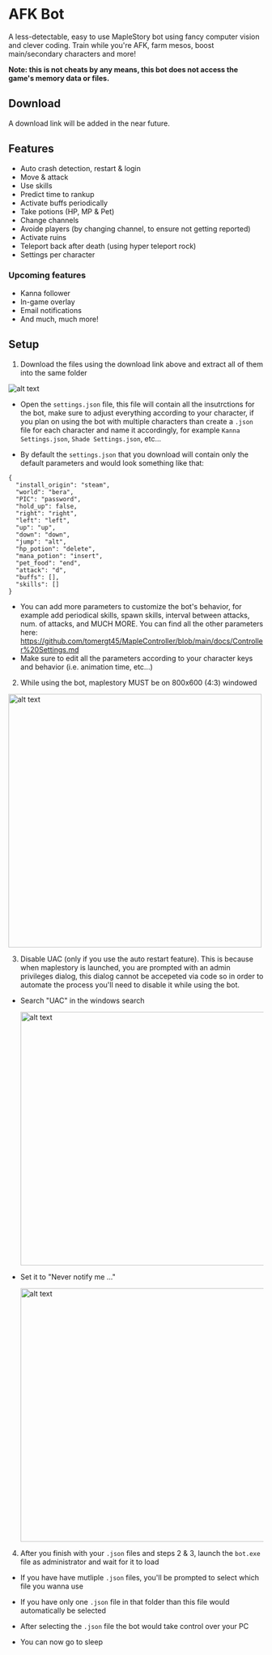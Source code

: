 # AFK Bot
A less-detectable, easy to use MapleStory bot using fancy computer vision and clever coding. Train while you're AFK, farm mesos, boost main/secondary characters and more!

**Note: this is not cheats by any means, this bot does not access the game's memory data or files.**

## Download
A download link will be added in the near future.

## Features
- Auto crash detection, restart & login
- Move & attack
- Use skills
- Predict time to rankup
- Activate buffs periodically
- Take potions (HP, MP & Pet)
- Change channels
- Avoide players (by changing channel, to ensure not getting reported)
- Activate ruins
- Teleport back after death (using hyper teleport rock)
- Settings per character

### Upcoming features
- Kanna follower
- In-game overlay
- Email notifications
- And much, much more!

## Setup
1. Download the files using the download link above and extract all of them into the same folder

<img src="https://raw.githubusercontent.com/tomergt45/MapleController/main/docs/images/Download folder.png" alt="alt text">

- Open the `settings.json` file, this file will contain all the insutrctions for the bot, make sure to adjust everything according to your character, if you plan on using the bot with multiple characters than create a `.json` file for each character and name it accordingly, for example `Kanna Settings.json`, `Shade Settings.json`, etc...

- By default the `settings.json` that you download will contain only the default parameters and would look something like that:

```
{
  "install_origin": "steam",
  "world": "bera",
  "PIC": "password",
  "hold_up": false,
  "right": "right",
  "left": "left",
  "up": "up",
  "down": "down",
  "jump": "alt",
  "hp_potion": "delete",
  "mana_potion": "insert",
  "pet_food": "end",
  "attack": "d",
  "buffs": [],
  "skills": []
}
```

- You can add more parameters to customize the bot's behavior, for example add periodical skills, spawn skills, interval between attacks, num. of attacks, and MUCH MORE.
You can find all the other parameters here: https://github.com/tomergt45/MapleController/blob/main/docs/Controller%20Settings.md
- Make sure to edit all the parameters according to your character keys and behavior (i.e. animation time, etc...)

2. While using the bot, maplestory MUST be on 800x600 (4:3) windowed
<img src="https://raw.githubusercontent.com/tomergt45/MapleController/main/docs/images/Resolution.png" alt="alt text" width="500" height="500">

3. Disable UAC (only if you use the auto restart feature).
This is because when maplestory is launched, you are prompted with an admin privileges dialog, this dialog cannot be accepeted via code so in order to automate the process you'll need to disable it while using the bot.

- Search "UAC" in the windows search

  <img src="https://raw.githubusercontent.com/tomergt45/MapleController/main/docs/images/UAC1.png" alt="alt text" width="500" height="500">

- Set it to "Never notify me ..."

  <img src="https://raw.githubusercontent.com/tomergt45/MapleController/main/docs/images/UAC2.png" alt="alt text" width="500" height="500">
  
 4. After you finish with your `.json` files and steps 2 & 3, launch the `bot.exe` file as administrator and wait for it to load

- If you have have mutliple `.json` files, you'll be prompted to select which file you wanna use

- If you have only one `.json` file in that folder than this file would automatically be selected

- After selecting the `.json` file the bot would take control over your PC

- You can now go to sleep
